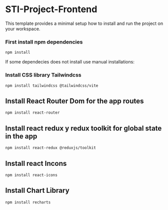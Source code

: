 # STI-Project-Frontend

This template provides a minimal setup how to install and run the project on your workspace.


### First install npm dependencies

```
npm install

```

If some dependecies does not install use manual installations:

### Install CSS library Tailwindcss

```
npm install tailwindcss @tailwindcss/vite

```

## Install React Router Dom for the app routes

```
npm install react-router

```


## Install react redux y redux toolkit for global state in the app

```
npm install react-redux @reduxjs/toolkit
```

## Install react Incons

```
npm install react-icons
```

## Install Chart Library

```
npm install recharts
```

